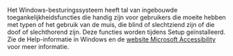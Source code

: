 Het Windows-besturingssysteem heeft tal van ingebouwde toegankelijkheidsfuncties die handig zijn voor gebruikers die moeite hebben met typen of het gebruik van de muis, die blind of slechtziend zijn of die doof of slechthorend zijn. Deze functies worden tijdens Setup geïnstalleerd. Zie de Help-informatie in Windows en de [website Microsoft Accessibility](http://go.microsoft.com/fwlink/?LinkId=8431) voor meer informatie.

<!--HONumber=Oct16_HO1-->


